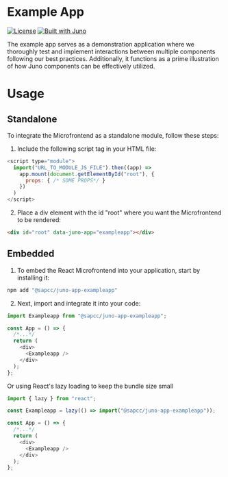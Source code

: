 # Example App

[![License](https://img.shields.io/badge/License-Apache%202.0-blue.svg)](LICENSE)
[![Built with Juno](https://cloudoperators.github.io/juno/built-with-juno.svg)](https://github.com/cloudoperators/juno)

The example app serves as a demonstration application where we thoroughly test and implement interactions between multiple components following our best practices. Additionally, it functions as a prime illustration of how Juno components can be effectively utilized.

# Usage

## Standalone

To integrate the Microfrontend as a standalone module, follow these steps:

1. Include the following script tag in your HTML file:

```js
<script type="module">
  import("URL_TO_MODULE_JS_FILE").then((app) =>
    app.mount(document.getElementById("root"), {
      props: { /* SOME PROPS*/ }
    })
  )
</script>
```

2. Place a div element with the id "root" where you want the Microfrontend to be rendered:

```html
<div id="root" data-juno-app="exampleapp"></div>
```

## Embedded

1. To embed the React Microfrontend into your application, start by installing it:

```bash
npm add "@sapcc/juno-app-exampleapp"
```

2. Next, import and integrate it into your code:

```js
import Exampleapp from "@sapcc/juno-app-exampleapp";

const App = () => {
  /*...*/
  return (
    <div>
      <Exampleapp />
    </div>
  );
};
```

Or using React's lazy loading to keep the bundle size small

```js
import { lazy } from "react";

const Exampleapp = lazy(() => import("@sapcc/juno-app-exampleapp"));

const App = () => {
  /*...*/
  return (
    <div>
      <Exampleapp />
    </div>
  );
};
```
